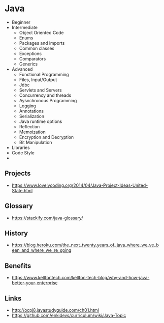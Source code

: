 # Java

- Beginner
- Intermediate
  - Object Oriented Code
  - Enums
  - Packages and imports
  - Common classes
  - Exceptions
  - Comparators
  - Generics
- Advanced
  - Functional Programming
  - Files, Input/Output
  - Jdbc
  - Servlets and Servers
  - Concurrency and threads
  - Aysnchronous Programming
  - Logging
  - Annotations
  - Serialization
  - Java runtime options
  - Reflection
  - Memoization
  - Encryption and Decryption
  - Bit Manipulation
- Libraries
- Code Style
-


## Projects
- https://www.lovelycoding.org/2014/04/Java-Project-Ideas-United-State.html


## Glossary

- https://stackify.com/java-glossary/
## History

- https://blog.heroku.com/the_next_twenty_years_of_java_where_we_ve_been_and_where_we_re_going

## Benefits

- https://www.kelltontech.com/kellton-tech-blog/why-and-how-java-better-your-enterprise

## Links

- http://ocpj8.javastudyguide.com/ch01.html
- https://github.com/enkidevs/curriculum/wiki/Java-Topic
